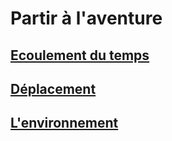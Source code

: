 
[][Items]

# Partir à l'aventure

[][LinkItem]

## [Ecoulement du temps](time_hd.md)

[][LinkItem]

## [Déplacement](movement_hd.md)

[][LinkItem]

## [L'environnement](environment_hd.md)

[Items]: #
[Generic]: #
[LinkItem]: #
